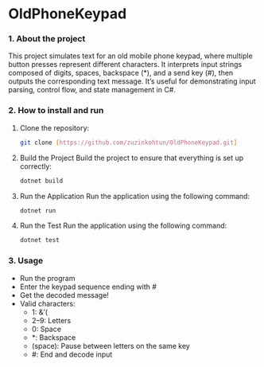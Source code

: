 # OldPhoneKeypad
### 1. About the project
This project simulates text for an old mobile phone keypad, where multiple button presses represent different characters. It interprets input strings composed of digits, spaces, backspace (*), and a send key (#), then outputs the corresponding text message. It’s useful for demonstrating input parsing, control flow, and state management in C#.

### 2. How to install and run
1. Clone the repository:
   ```bash
   git clone [https://github.com/zuzinkohtun/OldPhoneKeypad.git]
2. Build the Project
Build the project to ensure that everything is set up correctly:

   ```bash
   dotnet build
   ```
3. Run the Application
Run the application using the following command:
   ```bash
   dotnet run
   ```
4. Run the Test
Run the application using the following command:
   ```bash
   dotnet test
   ```
 ### 3. Usage
- Run the program
- Enter the keypad sequence ending with #
- Get the decoded message!
- Valid characters:
  - 1: &’(
  - 2–9: Letters
  - 0: Space
  - *: Backspace
  - (space): Pause between letters on the same key
  - #: End and decode input
